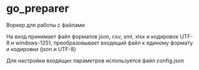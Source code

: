 # go_preparer

Воркер для работы с файлами

На вход принимает файл форматов json, csv, xml, xlsx и кодировок UTF-8 и windows-1251, преобразовывает входящий файл к единому формату и кодировки (json и UTF-8)

Для настройки входящих параметров используется файл config.json